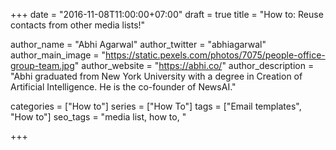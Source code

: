 +++
date = "2016-11-08T11:00:00+07:00"
draft = true
title = "How to: Reuse contacts from other media lists!"

author_name = "Abhi Agarwal"
author_twitter = "abhiagarwal"
author_main_image = "https://static.pexels.com/photos/7075/people-office-group-team.jpg"
author_website = "https://abhi.co/"
author_description = "Abhi graduated from New York University with a degree in Creation of Artificial Intelligence. He is the co-founder of NewsAI."

categories = ["How to"]
series = ["How To"]
tags = ["Email templates", "How to"]
seo_tags = "media list, how to, "

+++
